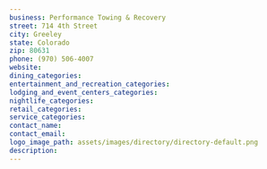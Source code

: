 ```yaml
---
business: Performance Towing & Recovery
street: 714 4th Street
city: Greeley
state: Colorado
zip: 80631
phone: (970) 506-4007
website: 
dining_categories: 
entertainment_and_recreation_categories: 
lodging_and_event_centers_categories: 
nightlife_categories: 
retail_categories: 
service_categories: 
contact_name: 
contact_email: 
logo_image_path: assets/images/directory/directory-default.png
description: 
---
```

